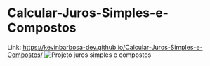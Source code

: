 # Calcular-Juros-Simples-e-Compostos
Link: https://kevinbarbosa-dev.github.io/Calcular-Juros-Simples-e-Compostos/
![Projeto juros simples e compostos](https://github.com/Kevinbarbosa-Dev/Calcular-Juros-Simples-e-Compostos/assets/100783508/52501b7d-5b26-4f48-9e99-e15197eb7d02)
